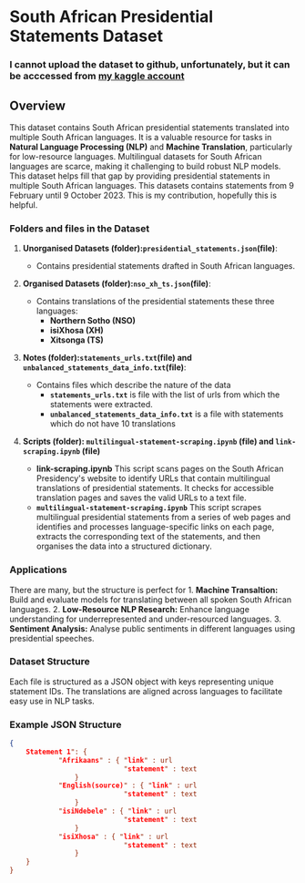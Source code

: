 # South African Presidential Statements Dataset
### I cannot upload the dataset to github, unfortunately, but it can be acccessed from <a href="https://www.kaggle.com/datasets/maleselalegodi/sa-government-data/data"> my kaggle account </a>
## Overview
This dataset contains South African presidential statements translated into multiple South African languages. It is a valuable resource for tasks in **Natural Language Processing (NLP)** and **Machine Translation**, particularly for low-resource languages. Multilingual datasets for South African languages are scarce, making it challenging to build robust NLP models. This dataset helps fill that gap by providing presidential statements in multiple South African languages. This datasets contains statements from 9 February until 9 October 2023. This is my contribution, hopefully this is helpful.

### Folders and files in the Dataset
1. **Unorganised Datasets (folder):`presidential_statements.json`(file)**:
    - Contains presidential statements drafted in South African languages.
   
2. **Organised Datasets (folder):`nso_xh_ts.json`(file)**:
    - Contains translations of the presidential statements these three languages:
      - **Northern Sotho (NSO)**
      - **isiXhosa (XH)**
      - **Xitsonga (TS)**

3. **Notes (folder):`statements_urls.txt`(file) and `unbalanced_statements_data_info.txt`(file)**:
    - Contains files which describe the nature of the data
      - **`statements_urls.txt`** is file with the list of urls from which the statements were extracted.
      - **`unbalanced_statements_data_info.txt`** is a file with statements which do not have 10 translations
       
4. **Scripts (folder): `multilingual-statement-scraping.ipynb` (file) and `link-scraping.ipynb` (file)**
    - **link-scraping.ipynb** This script scans pages on the South African Presidency's website to identify URLs that contain multilingual translations of presidential statements. It checks for accessible translation pages and saves the valid URLs to a text file.
    - **`multilingual-statement-scraping.ipynb`** This script scrapes multilingual presidential statements from a series of web pages and identifies and processes language-specific links on each page, extracts the corresponding text of the statements, and then organises the data into a structured dictionary.

### Applications
There are many, but the structure is perfect for
     1. **Machine Transaltion:** Build and evaluate models for translating between all spoken South African languages.
     2. **Low-Resource NLP Research:** Enhance language understanding for underrepresented and under-resourced languages.
     3. **Sentiment Analysis:** Analyse public sentiments in different languages using presidential speeches.    
    
### Dataset Structure
Each file is structured as a JSON object with keys representing unique statement IDs. The translations are aligned across languages to facilitate easy use in NLP tasks.

### Example JSON Structure
```JSON
{
    Statement 1": {
            "Afrikaans" : { "link" : url
                            "statement" : text
                }
            "English(source)" : { "link" : url
                            "statement" : text
                }
            "isiNdebele" : { "link" : url
                            "statement" : text
                }
            "isiXhosa" : { "link" : url
                            "statement" : text
                }
    }
}
